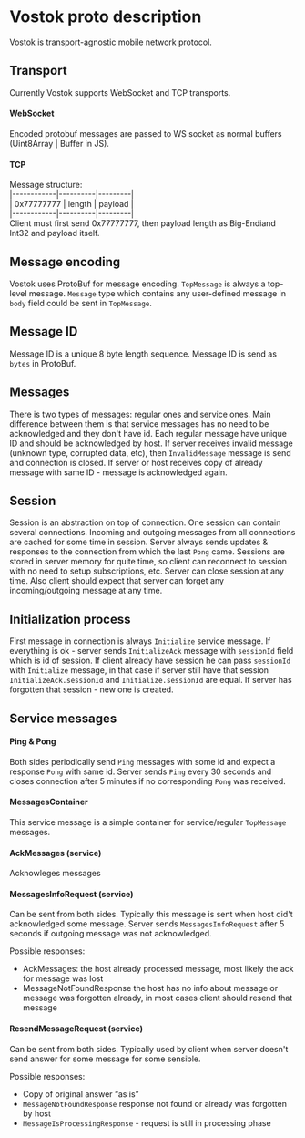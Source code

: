 # Vostok proto description

Vostok is transport-agnostic mobile network protocol.

## Transport
Currently Vostok supports WebSocket and TCP transports.

#### WebSocket
Encoded protobuf messages are passed to WS socket as normal buffers (Uint8Array | Buffer in JS).

#### TCP
Message structure:\
|------------|----------|---------|\
| 0x77777777 |  length  | payload |\
|------------|----------|---------|\
Client must first send 0x77777777, then payload length as Big-Endiand Int32 and payload itself. 
 
## Message encoding
Vostok uses ProtoBuf for message encoding.
`TopMessage` is always a top-level message.
`Message` type which contains any user-defined message in `body` field could be sent in `TopMessage`.

## Message ID
Message ID is a unique 8 byte length sequence. Message ID is send as `bytes` in ProtoBuf.

## Messages
There is two types of messages: regular ones and service ones.
Main difference between them is that service messages has no need to be acknowledged and they don't have id.
Each regular message have unique ID and should be acknowledged by host.
If server receives invalid message (unknown type, corrupted data, etc), then `InvalidMessage` message is send and connection is closed.
If server or host receives copy of already message with same ID - message is acknowledged again.

## Session
Session is an abstraction on top of connection. One session can contain several connections.
Incoming and outgoing messages from all connections are cached for some time in session.
Server always sends updates & responses to the connection from which the last `Pong` came.
Sessions are stored in server memory for quite time, so client can reconnect to session with no need to setup subscriptions, etc.
Server can close session at any time. Also client should expect that server can forget any incoming/outgoing message at any time.

## Initialization process
First message in connection is always `Initialize` service message. 
If everything is ok - server sends `InitializeAck` message with `sessionId` field which is id of session.
If client already have session he can pass `sessionId` with `Initialize` message, in that case if server still have that session `InitializeAck.sessionId` and `Initialize.sessionId` are equal.
If server has forgotten that session - new one is created.
 
## Service messages
 
#### Ping & Pong
Both sides periodically send `Ping` messages with some id and expect a response `Pong` with same id.
Server sends `Ping` every 30 seconds and closes connection after 5 minutes if no corresponding `Pong` was received. 

#### MessagesContainer
This service message is a simple container for service/regular `TopMessage` messages.

#### AckMessages (service)
Acknowleges messages

#### MessagesInfoRequest (service)

Can be sent from both sides. Typically this message is sent when host did't acknowledged some message.
Server sends `MessagesInfoRequest` after 5 seconds if outgoing message was not acknowledged.

Possible responses: 

- AckMessages: the host already processed message, most likely the ack for message was lost
- MessageNotFoundResponse the host has no info about message or message was forgotten already, in most cases client should resend that message

#### ResendMessageRequest (service)
Can be sent from both sides. Typically used by client when server doesn't send answer for some message for some sensible.

Possible responses:
- Copy of original answer “as is”
- `MessageNotFoundResponse` response not found or already was forgotten by host
- `MessageIsProcessingResponse` - request is still in processing phase 



